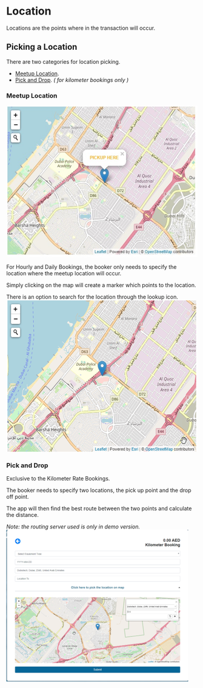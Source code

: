 # Location

Locations are the points where in the transaction will occur.

## Picking a Location

There are two categories for location picking.

- [Meetup Location](location.md#Meetup-Location).
- [Pick and Drop](location.md#Pick-and-Drop). _( for kilometer bookings only )_

### Meetup Location
<img src="/media/Client/mlocation.jpg"
     alt="Meetup"
     style="margin-left: auto; margin-right: auto; height: 400px" />

For Hourly and Daily Bookings, the booker only needs to specify the location where the meetup location will occur.

Simply clicking on the map will create a marker which points to the location.

There is an option to search for the location through the lookup icon.
<img src="/media/Client/searchlocation.gif"
     alt="Pick And Drop"
     style="margin-left: auto; margin-right: auto; height: 400px" />
### Pick and Drop

Exclusive to the Kilometer Rate Bookings.

The booker needs to specify two locations, the pick up point and the drop off point.

The app will then find the best route between the two points and calculate the distance.

_Note: the routing server used is only in demo version._
<img src="/media/Client/padlocation.gif"
     alt="Pick And Drop"
     style="margin-left: auto; margin-right: auto; height: 400px" />


